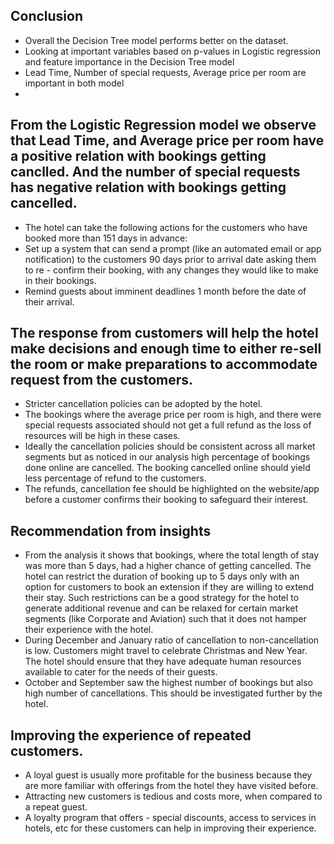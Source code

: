 ## Conclusion
* Overall the Decision Tree model performs better on the dataset.
* Looking at important variables based on p-values in Logistic regression and feature importance in the Decision Tree model
* Lead Time, Number of special requests, Average price per room are important in both model
* 
## From the Logistic Regression model we observe that Lead Time, and Average price per room have a positive relation with bookings getting canclled. And the number of special requests has negative relation with bookings getting cancelled.

* The hotel can take the following actions for the customers who have booked more than 151 days in advance:
* Set up a system that can send a prompt (like an automated email or app notification) to the customers 90 days prior to arrival date asking them to re - confirm their booking, with any changes they would like to make in their bookings.
* Remind guests about imminent deadlines 1 month before the date of their arrival.

## The response from customers will help the hotel make decisions and enough time to either re-sell the room or make preparations to accommodate request from the customers.

* Stricter cancellation policies can be adopted by the hotel.
* The bookings where the average price per room is high, and there were special requests associated should not get a full refund as the loss of resources will be high in these cases.
* Ideally the cancellation policies should be consistent across all market segments but as noticed in our analysis high percentage of bookings done online are cancelled. The booking cancelled online should yield less percentage of refund to the customers.
* The refunds, cancellation fee should be highlighted on the website/app before a customer confirms their booking to safeguard their interest.
 ## Recommendation from insights
*	From the analysis it shows that bookings, where the total length of stay was more than 5 days, had a higher chance of getting cancelled. The hotel can restrict the duration of booking up to 5 days only with an option for customers to book an extension if they are willing to extend their stay. Such restrictions can be a good strategy for the hotel to generate additional revenue and can be relaxed for certain market segments (like Corporate and Aviation) such that it does not hamper their experience with the hotel.
*	During December and January ratio of cancellation to non-cancellation is low. Customers might travel to celebrate Christmas and New Year. The hotel should ensure that they have adequate human resources available to cater for the needs of their guests.
* October and September saw the highest number of bookings but also high number of cancellations. This should be investigated further by the hotel.

## Improving the experience of repeated customers.
* A loyal guest is usually more profitable for the business because they are more familiar with offerings from the hotel they have visited before.
* Attracting new customers is tedious and costs more, when compared to a repeat guest.
* A loyalty program that offers - special discounts, access to services in hotels, etc for these customers can help in improving their experience.

